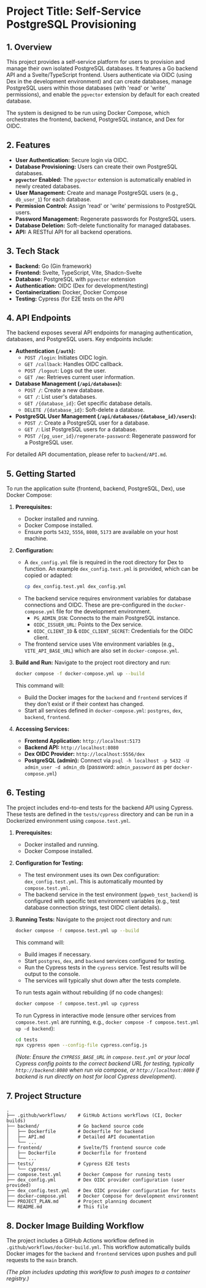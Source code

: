 # Project Title: Self-Service PostgreSQL Provisioning

## 1. Overview

This project provides a self-service platform for users to provision and manage their own isolated PostgreSQL databases. It features a Go backend API and a Svelte/TypeScript frontend. Users authenticate via OIDC (using Dex in the development environment) and can create databases, manage PostgreSQL users within those databases (with 'read' or 'write' permissions), and enable the `pgvector` extension by default for each created database.

The system is designed to be run using Docker Compose, which orchestrates the frontend, backend, PostgreSQL instance, and Dex for OIDC.

## 2. Features

*   **User Authentication:** Secure login via OIDC.
*   **Database Provisioning:** Users can create their own PostgreSQL databases.
*   **`pgvector` Enabled:** The `pgvector` extension is automatically enabled in newly created databases.
*   **User Management:** Create and manage PostgreSQL users (e.g., `db_user_1`) for each database.
*   **Permission Control:** Assign 'read' or 'write' permissions to PostgreSQL users.
*   **Password Management:** Regenerate passwords for PostgreSQL users.
*   **Database Deletion:** Soft-delete functionality for managed databases.
*   **API:** A RESTful API for all backend operations.

## 3. Tech Stack

*   **Backend:** Go (Gin framework)
*   **Frontend:** Svelte, TypeScript, Vite, Shadcn-Svelte
*   **Database:** PostgreSQL with `pgvector` extension
*   **Authentication:** OIDC (Dex for development/testing)
*   **Containerization:** Docker, Docker Compose
*   **Testing:** Cypress (for E2E tests on the API)

## 4. API Endpoints

The backend exposes several API endpoints for managing authentication, databases, and PostgreSQL users. Key endpoints include:

*   **Authentication (`/auth`):**
    *   `POST /login`: Initiates OIDC login.
    *   `GET /callback`: Handles OIDC callback.
    *   `POST /logout`: Logs out the user.
    *   `GET /me`: Retrieves current user information.
*   **Database Management (`/api/databases`):**
    *   `POST /`: Create a new database.
    *   `GET /`: List user's databases.
    *   `GET /{database_id}`: Get specific database details.
    *   `DELETE /{database_id}`: Soft-delete a database.
*   **PostgreSQL User Management (`/api/databases/{database_id}/users`):**
    *   `POST /`: Create a PostgreSQL user for a database.
    *   `GET /`: List PostgreSQL users for a database.
    *   `POST /{pg_user_id}/regenerate-password`: Regenerate password for a PostgreSQL user.

For detailed API documentation, please refer to `backend/API.md`.

## 5. Getting Started

To run the application suite (frontend, backend, PostgreSQL, Dex), use Docker Compose:

1.  **Prerequisites:**
    *   Docker installed and running.
    *   Docker Compose installed.
    *   Ensure ports `5432`, `5556`, `8080`, `5173` are available on your host machine.

2.  **Configuration:**
    *   A `dex_config.yml` file is required in the root directory for Dex to function. An example `dex_config.test.yml` is provided, which can be copied or adapted:
        ```bash
        cp dex_config.test.yml dex_config.yml
        ```
    *   The backend service requires environment variables for database connections and OIDC. These are pre-configured in the `docker-compose.yml` file for the development environment.
        *   `PG_ADMIN_DSN`: Connects to the main PostgreSQL instance.
        *   `OIDC_ISSUER_URL`: Points to the Dex service.
        *   `OIDC_CLIENT_ID` & `OIDC_CLIENT_SECRET`: Credentials for the OIDC client.
    *   The frontend service uses Vite environment variables (e.g., `VITE_API_BASE_URL`) which are also set in `docker-compose.yml`.

3.  **Build and Run:**
    Navigate to the project root directory and run:
    ```bash
    docker compose -f docker-compose.yml up --build
    ```
    This command will:
    *   Build the Docker images for the `backend` and `frontend` services if they don't exist or if their context has changed.
    *   Start all services defined in `docker-compose.yml`: `postgres`, `dex`, `backend`, `frontend`.

4.  **Accessing Services:**
    *   **Frontend Application:** `http://localhost:5173`
    *   **Backend API:** `http://localhost:8080`
    *   **Dex OIDC Provider:** `http://localhost:5556/dex`
    *   **PostgreSQL (admin):** Connect via `psql -h localhost -p 5432 -U admin_user -d admin_db` (password: `admin_password` as per `docker-compose.yml`)

## 6. Testing

The project includes end-to-end tests for the backend API using Cypress. These tests are defined in the `tests/cypress` directory and can be run in a Dockerized environment using `compose.test.yml`.

1.  **Prerequisites:**
    *   Docker installed and running.
    *   Docker Compose installed.

2.  **Configuration for Testing:**
    *   The test environment uses its own Dex configuration: `dex_config.test.yml`. This is automatically mounted by `compose.test.yml`.
    *   The backend service in the test environment (`pgweb_test_backend`) is configured with specific test environment variables (e.g., test database connection strings, test OIDC client details).

3.  **Running Tests:**
    Navigate to the project root directory and run:
    ```bash
    docker compose -f compose.test.yml up --build
    ```
    This command will:
    *   Build images if necessary.
    *   Start `postgres`, `dex`, and `backend` services configured for testing.
    *   Run the Cypress tests in the `cypress` service. Test results will be output to the console.
    *   The services will typically shut down after the tests complete.

    To run tests again without rebuilding (if no code changes):
    ```bash
    docker compose -f compose.test.yml up cypress
    ```

    To run Cypress in interactive mode (ensure other services from `compose.test.yml` are running, e.g., `docker compose -f compose.test.yml up -d backend`):
    ```bash
    cd tests
    npx cypress open --config-file cypress.config.js
    ```
    *(Note: Ensure the `CYPRESS_BASE_URL` in `compose.test.yml` or your local Cypress config points to the correct backend URL for testing, typically `http://backend:8080` when run via compose, or `http://localhost:8080` if backend is run directly on host for local Cypress development).*

## 7. Project Structure

```
.
├── .github/workflows/    # GitHub Actions workflows (CI, Docker builds)
├── backend/              # Go backend source code
│   ├── Dockerfile        # Dockerfile for backend
│   ├── API.md            # Detailed API documentation
│   └── ...
├── frontend/             # Svelte/TS frontend source code
│   ├── Dockerfile        # Dockerfile for frontend
│   └── ...
├── tests/                # Cypress E2E tests
│   └── cypress/
├── compose.test.yml      # Docker Compose for running tests
├── dex_config.yml        # Dex OIDC provider configuration (user provided)
├── dex_config.test.yml   # Dex OIDC provider configuration for tests
├── docker-compose.yml    # Docker Compose for development environment
├── PROJECT_PLAN.md       # Project planning document
└── README.md             # This file
```

## 8. Docker Image Building Workflow

The project includes a GitHub Actions workflow defined in `.github/workflows/docker-build.yml`. This workflow automatically builds Docker images for the `backend` and `frontend` services upon pushes and pull requests to the `main` branch.

*(The plan includes updating this workflow to push images to a container registry.)*
